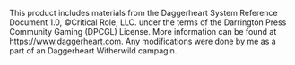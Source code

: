 This product includes materials from the Daggerheart System Reference Document 1.0, ©Critical Role, LLC. under the terms of the Darrington Press Community Gaming (DPCGL) License.
More information can be found at https://www.daggerheart.com.
Any modifications were done by me as a part of an Daggerheart Witherwild campagin. 

